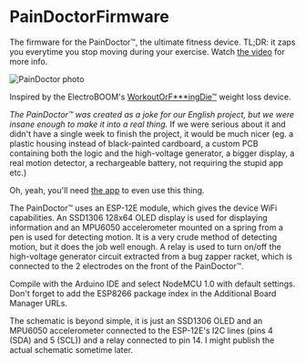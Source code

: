 # PainDoctorFirmware

The firmware for the PainDoctor™, the ultimate fitness device. TL;DR: it zaps you everytime you stop moving during your exercise. Watch [the video](http://paindoctor.wz.cz/paindoctor.mp4) for more info.

![PainDoctor photo](https://user-images.githubusercontent.com/41787099/111153211-f3aebf80-8591-11eb-9d22-26e972d19110.png)

Inspired by the ElectroBOOM's [WorkoutOrF\*\*\*ingDie™](https://youtu.be/A0314QOklz8) weight loss device.

_The PainDoctor™ was created as a joke for our English project, but we were insane enough to make it into a real thing._ If we were serious about it and didn't have a single week to finish the project, it would be much nicer (eg. a plastic housing instead of black-painted cardboard, a custom PCB containing both the logic and the high-voltage generator, a bigger display, a real motion detector, a rechargeable battery, not requiring the stupid app etc.)

Oh, yeah, you'll need [the app](https://github.com/prochazkaml/PainDoctorCompanion) to even use this thing.

The PainDoctor™ uses an ESP-12E module, which gives the device WiFi capabilities. An SSD1306 128x64 OLED display is used for displaying information and an MPU6050 accelerometer mounted on a spring from a pen is used for detecting motion. It is a very crude method of detecting motion, but it does the job well enough. A relay is used to turn on/off the high-voltage generator circuit extracted from a bug zapper racket, which is connected to the 2 electrodes on the front of the PainDoctor™.

Compile with the Arduino IDE and select NodeMCU 1.0 with default settings. Don't forget to add the ESP8266 package index in the Additional Board Manager URLs.

The schematic is beyond simple, it is just an SSD1306 OLED and an MPU6050 accelerometer connected to the ESP-12E's I2C lines (pins 4 (SDA) and 5 (SCL)) and a relay connected to pin 14. I might publish the actual schematic sometime later.
